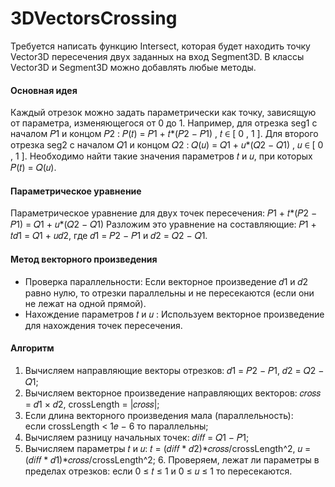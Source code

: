 # 3DVectorsCrossing
Требуется написать функцию Intersect, которая будет находить точку Vector3D пересечения двух
заданных на вход Segment3D. В классы Vector3D и Segment3D можно добавлять любые методы.
#### Основная идея 
Каждый отрезок можно задать параметрически как точку, зависящую от параметра, изменяющегося от 0 до 1. 
Например, для отрезка seg1 с началом 𝑃1 и концом 𝑃2 : 𝑃(𝑡) = 𝑃1 + 𝑡*(𝑃2 − 𝑃1) , 𝑡 ∈ [ 0 , 1 ].
Для второго отрезка seg2 с началом 𝑄1 и концом 𝑄2​ : 𝑄(𝑢) = 𝑄1 + 𝑢*(𝑄2 − 𝑄1) , 𝑢 ∈ [ 0 , 1 ].
Необходимо найти такие значения параметров 𝑡 и 𝑢, при которых 𝑃(𝑡) = 𝑄(𝑢). 
#### Параметрическое уравнение
Параметрическое уравнение для двух точек пересечения: 𝑃1 + 𝑡*(𝑃2 − 𝑃1) = 𝑄1 + 𝑢*(𝑄2 − 𝑄1) 
Разложим это уравнение на составляющие: 𝑃1 + 𝑡𝑑1 = 𝑄1 + 𝑢𝑑2, где 𝑑1 = 𝑃2 − 𝑃1 и 𝑑2 = 𝑄2 − 𝑄1. 
#### Метод векторного произведения
- Проверка параллельности: 
Если векторное произведение 𝑑1 и 𝑑2 равно нулю, то отрезки параллельны и не пересекаются (если они не лежат на одной прямой). 
- Нахождение параметров 𝑡 и 𝑢 : 
Используем векторное произведение для нахождения точек пересечения. 
#### Алгоритм 
1. Вычисляем направляющие векторы отрезков: 𝑑1 = 𝑃2 − 𝑃1, 𝑑2 = 𝑄2 − 𝑄1;
2. Вычисляем векторное произведение направляющих векторов: 𝑐𝑟𝑜𝑠𝑠 = 𝑑1 × 𝑑2, crossLength = |𝑐𝑟𝑜𝑠𝑠|;
3. Если длина векторного произведения мала (параллельность): если crossLength < 1𝑒 − 6 то параллельны;
4. Вычисляем разницу начальных точек: 𝑑𝑖𝑓𝑓 = 𝑄1 − 𝑃1;
5. Вычисляем параметры 𝑡 и 𝑢: 𝑡 = (𝑑𝑖𝑓𝑓 * 𝑑2)*𝑐𝑟𝑜𝑠𝑠/crossLength^2, 𝑢 = (𝑑𝑖𝑓𝑓 * 𝑑1)*𝑐𝑟𝑜𝑠𝑠/crossLength^2;
6.​ Проверяем, лежат ли параметры в пределах отрезков: если 0 ≤ 𝑡 ≤ 1 и 0 ≤ 𝑢 ≤ 1 то пересекаются.
